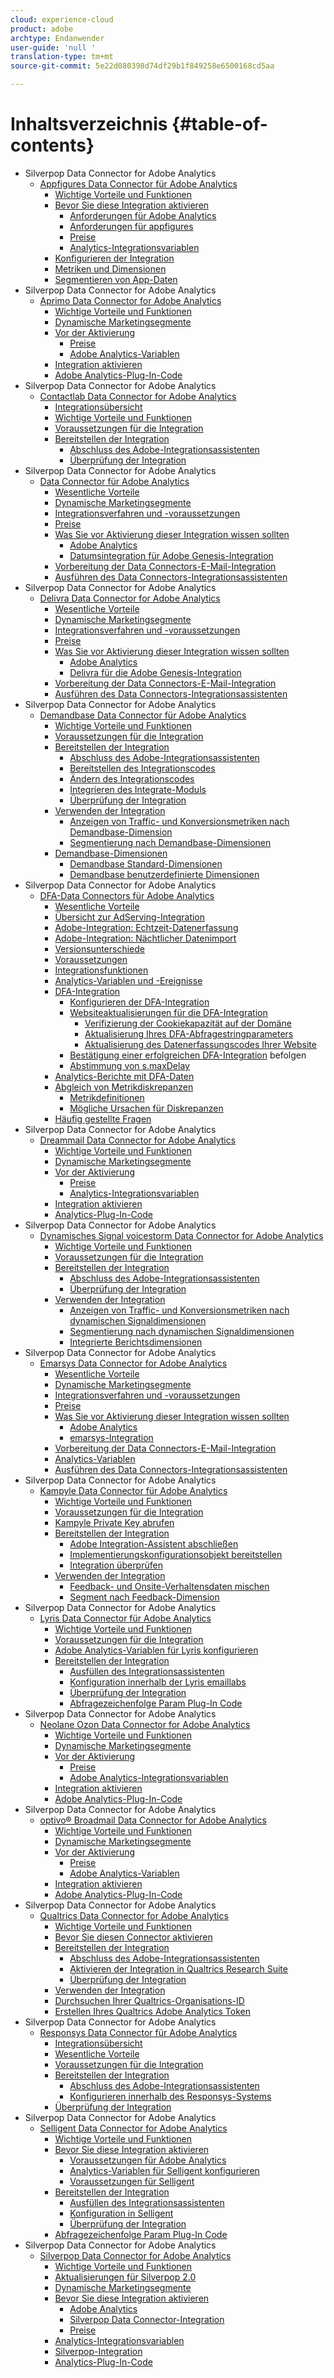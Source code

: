 ```yaml
---
cloud: experience-cloud
product: adobe
archtype: Endanwender
user-guide: 'null '
translation-type: tm+mt
source-git-commit: 5e22d080398d74df29b1f849258e6500168cd5aa

---
```



# Inhaltsverzeichnis {#table-of-contents}

+ Silverpop Data Connector for Adobe Analytics
   + [Appfigures Data Connector für Adobe Analytics](appfigures-overview/appfigures-overview.md)
      + [Wichtige Vorteile und Funktionen](appfigures-overview/appfigures-benefits.md)
      + [Bevor Sie diese Integration aktivieren](appfigures-overview/appfigures-before-activation/appfigures-before-activation.md)
         + [Anforderungen für Adobe Analytics](appfigures-overview/appfigures-before-activation/appfigures-analytics-requirements.md)
         + [Anforderungen für appfigures](appfigures-overview/appfigures-before-activation/appfigures-requirements.md)
         + [Preise](appfigures-overview/appfigures-before-activation/appfigures-pricing.md)
         + [Analytics-Integrationsvariablen](appfigures-overview/appfigures-before-activation/appfigures-variables.md)
      + [Konfigurieren der Integration](appfigures-overview/t-appfigures-integration.md)
      + [Metriken und Dimensionen](appfigures-overview/appfigures-metrics.md)
      + [Segmentieren von App-Daten](appfigures-overview/appfigures-segment-filter.md)
+ Silverpop Data Connector for Adobe Analytics
   + [Aprimo Data Connector for Adobe Analytics](aprimo-overview/aprimo-overview.md)
      + [Wichtige Vorteile und Funktionen](aprimo-overview/aprimo-benefits.md)
      + [Dynamische Marketingsegmente](aprimo-overview/aprimo-marketing-segments.md)
      + [Vor der Aktivierung](aprimo-overview/aprimo-requirements/aprimo-requirements.md)
         + [Preise](aprimo-overview/aprimo-requirements/aprimo-pricing.md)
         + [Adobe Analytics-Variablen](aprimo-overview/aprimo-requirements/aprimo-variables.md)
      + [Integration aktivieren](aprimo-overview/t-aprimo-activate.md)
      + [Adobe Analytics-Plug-In-Code](aprimo-overview/aprimo-sitecatalyst-code.md)
+ Silverpop Data Connector for Adobe Analytics
   + [Contactlab Data Connector for Adobe Analytics](c-contactlab-data-connector-for-adobe-analytics/c-contactlab-data-connector-for-adobe-analytics.md)
      + [Integrationsübersicht](c-contactlab-data-connector-for-adobe-analytics/contactlab-integration-overview.md)
      + [Wichtige Vorteile und Funktionen](c-contactlab-data-connector-for-adobe-analytics/contactlab-key-benefits-and-features.md)
      + [Voraussetzungen für die Integration](c-contactlab-data-connector-for-adobe-analytics/contactlab-integration-prerequisites.md)
      + [Bereitstellen der Integration](c-contactlab-data-connector-for-adobe-analytics/contactlab-deploying-the-integration/contactlab-deploying-the-integration.md)
         + [Abschluss des Adobe-Integrationsassistenten](c-contactlab-data-connector-for-adobe-analytics/contactlab-deploying-the-integration/t-contactlab-completing-the-adobe-integration-wizard.md)
         + [Überprüfung der Integration](c-contactlab-data-connector-for-adobe-analytics/contactlab-deploying-the-integration/t-contactlab-verifying-the-integration.md)
+ Silverpop Data Connector for Adobe Analytics
   + [Data Connector für Adobe Analytics](datran-integration-overview/datran-integration-overview.md)
      + [Wesentliche Vorteile](datran-integration-overview/datran-key-benefits.md)
      + [Dynamische Marketingsegmente](datran-integration-overview/datran-dynamic-marketing-segments.md)
      + [Integrationsverfahren und -voraussetzungen](datran-integration-overview/datran-integration-procedure-and-prerequisites.md)
      + [Preise](datran-integration-overview/datran-pricing.md)
      + [Was Sie vor Aktivierung dieser Integration wissen sollten](datran-integration-overview/datran-before-activating/datran-before-activating.md)
         + [Adobe Analytics](datran-integration-overview/datran-before-activating/datran-analytics.md)
         + [Datumsintegration für Adobe Genesis-Integration](datran-integration-overview/datran-before-activating/datran-prereqs.md)
      + [Vorbereitung der Data Connectors-E-Mail-Integration](datran-integration-overview/datran-configuring-integration.md)
      + [Ausführen des Data Connectors-Integrationsassistenten](datran-integration-overview/t-datran-wizard.md)
+ Silverpop Data Connector for Adobe Analytics
   + [Delivra Data Connector for Adobe Analytics](delivra-integration-overview/delivra-integration-overview.md)
      + [Wesentliche Vorteile](delivra-integration-overview/delivra-key-benefits.md)
      + [Dynamische Marketingsegmente](delivra-integration-overview/delivra-dynamic-marketing-segments.md)
      + [Integrationsverfahren und -voraussetzungen](delivra-integration-overview/delivra-integration-procedure-and-prerequisites.md)
      + [Preise](delivra-integration-overview/delivra-pricing.md)
      + [Was Sie vor Aktivierung dieser Integration wissen sollten](delivra-integration-overview/delivra-before-activating-this-integration/delivra-before-activating-this-integration.md)
         + [Adobe Analytics](delivra-integration-overview/delivra-before-activating-this-integration/delivra-analytics.md)
         + [Delivra für die Adobe Genesis-Integration](delivra-integration-overview/delivra-before-activating-this-integration/delivra-for-adobe-genesis-integration.md)
      + [Vorbereitung der Data Connectors-E-Mail-Integration](delivra-integration-overview/delivra-configuring-the-genesis-delivra-integration.md)
      + [Ausführen des Data Connectors-Integrationsassistenten](delivra-integration-overview/t-delivra-running-the-genesis-integration-wizard.md)
+ Silverpop Data Connector for Adobe Analytics
   + [Demandbase Data Connector für Adobe Analytics](demandbase-home/demandbase-home.md)
      + [Wichtige Vorteile und Funktionen](demandbase-home/demandbase-benefits-and-features.md)
      + [Voraussetzungen für die Integration](demandbase-home/demandbase-prerequisites.md)
      + [Bereitstellen der Integration](demandbase-home/demandbase-deploying/demandbase-deploying.md)
         + [Abschluss des Adobe-Integrationsassistenten](demandbase-home/demandbase-deploying/demandbase-completing-integration-wizard.md)
         + [Bereitstellen des Integrationscodes](demandbase-home/demandbase-deploying/demandbase-deploying-integration-code.md)
         + [Ändern des Integrationscodes](demandbase-home/demandbase-deploying/demandbase-modifying-integration-code.md)
         + [Integrieren des Integrate-Moduls](demandbase-home/demandbase-deploying/demandbase-including-integrate-module.md)
         + [Überprüfung der Integration](demandbase-home/demandbase-deploying/demandbase-verifying-integration.md)
      + [Verwenden der Integration](demandbase-home/demandbase-using-integration/demandbase-using-integration.md)
         + [Anzeigen von Traffic- und Konversionsmetriken nach Demandbase-Dimension](demandbase-home/demandbase-using-integration/demandbase-viewing-metrics.md)
         + [Segmentierung nach Demandbase-Dimensionen](demandbase-home/demandbase-using-integration/demandbase-segmenting-dimensions.md)
      + [Demandbase-Dimensionen](demandbase-home/demandbase-dimensions/demandbase-dimensions.md)
         + [Demandbase Standard-Dimensionen](demandbase-home/demandbase-dimensions/demandbase-standard-dimensions.md)
         + [Demandbase benutzerdefinierte Dimensionen](demandbase-home/demandbase-dimensions/demandbase-custom-dimensions.md)
+ Silverpop Data Connector for Adobe Analytics
   + [DFA-Data Connectors für Adobe Analytics](dfa-data-connector-analytics/dfa-data-connector-analytics.md)
      + [Wesentliche Vorteile](dfa-data-connector-analytics/dfa-benefits.md)
      + [Übersicht zur AdServing-Integration](dfa-data-connector-analytics/dfa-ad-serving-integration-overview.md)
      + [Adobe-Integration: Echtzeit-Datenerfassung](dfa-data-connector-analytics/dfa-adobe-integration-data-collection.md)
      + [Adobe-Integration: Nächtlicher Datenimport](dfa-data-connector-analytics/dfa-nightly-data-import.md)
      + [Versionsunterschiede](dfa-data-connector-analytics/dfa-version-differences.md)
      + [Voraussetzungen](dfa-data-connector-analytics/dfa-prerequisites.md)
      + [Integrationsfunktionen](dfa-data-connector-analytics/dfa-integration-features.md)
      + [Analytics-Variablen und -Ereignisse](dfa-data-connector-analytics/dfa-analytics-variables-and-events.md)
      + [DFA-Integration](dfa-data-connector-analytics/dfa-integration/dfa-integration.md)
         + [Konfigurieren der DFA-Integration](dfa-data-connector-analytics/dfa-integration/t-dfa-configure-integration.md)
         + [Websiteaktualisierungen für die DFA-Integration](dfa-data-connector-analytics/dfa-integration/dfa-web-site-updates/dfa-web-site-updates.md)
            + [Verifizierung der Cookiekapazität auf der Domäne](dfa-data-connector-analytics/dfa-integration/dfa-web-site-updates/dfa-verify-cookie-space.md)
            + [Aktualisierung Ihres DFA-Abfragestringparameters](dfa-data-connector-analytics/dfa-integration/dfa-web-site-updates/dfa-update-query-string-parameter.md)
            + [Aktualisierung des Datenerfassungscodes Ihrer Website](dfa-data-connector-analytics/dfa-integration/dfa-web-site-updates/dfa-update-data-collection-code.md)
         + [Bestätigung einer erfolgreichen DFA-Integration](dfa-data-connector-analytics/dfa-integration/dfa-confirm-integration.md) befolgen
         + [Abstimmung von s.maxDelay](dfa-data-connector-analytics/dfa-integration/dfa-tuning-s-maxlelay.md)
      + [Analytics-Berichte mit DFA-Daten](dfa-data-connector-analytics/dfa-analytics-reports.md)
      + [Abgleich von Metrikdiskrepanzen](dfa-data-connector-analytics/dfa-reconciling-metric-discrepancies/dfa-reconciling-metric-discrepancies.md)
         + [Metrikdefinitionen](dfa-data-connector-analytics/dfa-reconciling-metric-discrepancies/dfa-metric-definitions.md)
         + [Mögliche Ursachen für Diskrepanzen](dfa-data-connector-analytics/dfa-reconciling-metric-discrepancies/dfa-possible-reasons.md)
      + [Häufig gestellte Fragen](dfa-data-connector-analytics/dfa-faq.md)
+ Silverpop Data Connector for Adobe Analytics
   + [Dreammail Data Connector for Adobe Analytics](dreammail-overview/dreammail-overview.md)
      + [Wichtige Vorteile und Funktionen](dreammail-overview/dreammail-benefits.md)
      + [Dynamische Marketingsegmente](dreammail-overview/dreammail-marketing-segments.md)
      + [Vor der Aktivierung](dreammail-overview/dreammail-requirements/dreammail-requirements.md)
         + [Preise](dreammail-overview/dreammail-requirements/dreammail-pricing.md)
         + [Analytics-Integrationsvariablen](dreammail-overview/dreammail-requirements/dreammail-variables.md)
      + [Integration aktivieren](dreammail-overview/t-dreammail-activate.md)
      + [Analytics-Plug-In-Code](dreammail-overview/dreammail-analytics-code.md)
+ Silverpop Data Connector for Adobe Analytics
   + [Dynamisches Signal voicestorm Data Connector for Adobe Analytics](dynamic-signal-for-analytics/dynamic-signal-for-analytics.md)
      + [Wichtige Vorteile und Funktionen](dynamic-signal-for-analytics/dynamic-signal-benefits.md)
      + [Voraussetzungen für die Integration](dynamic-signal-for-analytics/dynamic-signal-integration-prerequisites.md)
      + [Bereitstellen der Integration](dynamic-signal-for-analytics/dynamic-signal-deploy-integration/dynamic-signal-deploy-integration.md)
         + [Abschluss des Adobe-Integrationsassistenten](dynamic-signal-for-analytics/dynamic-signal-deploy-integration/t-dynamic-signal-wizard.md)
         + [Überprüfung der Integration](dynamic-signal-for-analytics/dynamic-signal-deploy-integration/t-dynamic-signal-verify-integration.md)
      + [Verwenden der Integration](dynamic-signal-for-analytics/dynamic-signal-use-integration/dynamic-signal-use-integration.md)
         + [Anzeigen von Traffic- und Konversionsmetriken nach dynamischen Signaldimensionen](dynamic-signal-for-analytics/dynamic-signal-use-integration/dynamic-signal-metrics.md)
         + [Segmentierung nach dynamischen Signaldimensionen](dynamic-signal-for-analytics/dynamic-signal-use-integration/dynamic-signal-segmenting-dimensions.md)
         + [Integrierte Berichtsdimensionen](dynamic-signal-for-analytics/dynamic-signal-use-integration/dynamic-signal-reporting-dimensions.md)
+ Silverpop Data Connector for Adobe Analytics
   + [Emarsys Data Connector for Adobe Analytics](emarsys-overview/emarsys-overview.md)
      + [Wesentliche Vorteile](emarsys-overview/emarsys-benefits.md)
      + [Dynamische Marketingsegmente](emarsys-overview/emarsys-dynamic-marketing-segments.md)
      + [Integrationsverfahren und -voraussetzungen](emarsys-overview/emarsys-procedure-prereqs.md)
      + [Preise](emarsys-overview/emarsys-pricing.md)
      + [Was Sie vor Aktivierung dieser Integration wissen sollten](emarsys-overview/emarsys-before-activating/emarsys-before-activating.md)
         + [Adobe Analytics](emarsys-overview/emarsys-before-activating/emarsys-analytics.md)
         + [emarsys-Integration](emarsys-overview/emarsys-before-activating/emarsys-integration.md)
      + [Vorbereitung der Data Connectors-E-Mail-Integration](emarsys-overview/emarsys-configure-integration.md)
      + [Analytics-Variablen](emarsys-overview/emarsys-variables.md)
      + [Ausführen des Data Connectors-Integrationsassistenten](emarsys-overview/emarsys-wizard.md)
+ Silverpop Data Connector for Adobe Analytics
   + [Kampyle Data Connector für Adobe Analytics](kampyle-home/kampyle-home.md)
      + [Wichtige Vorteile und Funktionen](kampyle-home/kampyle-benefits.md)
      + [Voraussetzungen für die Integration](kampyle-home/kampyle-prereqs.md)
      + [Kampyle Private Key abrufen](kampyle-home/kampyle-private-key.md)
      + [Bereitstellen der Integration](kampyle-home/kampyle-deploy/kampyle-deploy.md)
         + [Adobe Integration-Assistent abschließen](kampyle-home/kampyle-deploy/kampyle-wizard.md)
         + [Implementierungskonfigurationsobjekt bereitstellen](kampyle-home/kampyle-deploy/kampyle-configuration-object.md)
         + [Integration überprüfen](kampyle-home/kampyle-deploy/kampyle-verify-integration.md)
      + [Verwenden der Integration](kampyle-home/kampyle-integration/kampyle-integration.md)
         + [Feedback- und Onsite-Verhaltensdaten mischen](kampyle-home/kampyle-integration/kampyle-feedback.md)
         + [Segment nach Feedback-Dimension](kampyle-home/kampyle-integration/kampyle-segment-dimension.md)
+ Silverpop Data Connector for Adobe Analytics
   + [Lyris Data Connector für Adobe Analytics](lyris-overview/lyris-overview.md)
      + [Wichtige Vorteile und Funktionen](lyris-overview/lyris-benefits.md)
      + [Voraussetzungen für die Integration](lyris-overview/lyris-prereqs.md)
      + [Adobe Analytics-Variablen für Lyris konfigurieren](lyris-overview/lyris-analytics-variables.md)
      + [Bereitstellen der Integration](lyris-overview/lyris-deploy-integration/lyris-deploy-integration.md)
         + [Ausfüllen des Integrationsassistenten](lyris-overview/lyris-deploy-integration/lyris-wizard.md)
         + [Konfiguration innerhalb der Lyris emaillabs](lyris-overview/lyris-deploy-integration/lyris-configuration.md)
         + [Überprüfung der Integration](lyris-overview/lyris-deploy-integration/lyris-verify-integration.md)
         + [Abfragezeichenfolge Param Plug-In Code](lyris-overview/lyris-deploy-integration/lyris-plugin-code.md)
+ Silverpop Data Connector for Adobe Analytics
   + [Neolane Ozon Data Connector for Adobe Analytics](neolane-overview/neolane-overview.md)
      + [Wichtige Vorteile und Funktionen](neolane-overview/neolane-benefits.md)
      + [Dynamische Marketingsegmente](neolane-overview/neolane-marketing-segments.md)
      + [Vor der Aktivierung](neolane-overview/neolane-requirements/neolane-requirements.md)
         + [Preise](neolane-overview/neolane-requirements/neolane-pricing.md)
         + [Adobe Analytics-Integrationsvariablen](neolane-overview/neolane-requirements/neolane-variables.md)
      + [Integration aktivieren](neolane-overview/neolane-activate.md)
      + [Adobe Analytics-Plug-In-Code](neolane-overview/neolane-plugin-code.md)
+ Silverpop Data Connector for Adobe Analytics
   + [optivo® Broadmail Data Connector for Adobe Analytics](optivo-overview/optivo-overview.md)
      + [Wichtige Vorteile und Funktionen](optivo-overview/optivo-benefits.md)
      + [Dynamische Marketingsegmente](optivo-overview/optivo-marketing-segments.md)
      + [Vor der Aktivierung](optivo-overview/optivo-requirements/optivo-requirements.md)
         + [Preise](optivo-overview/optivo-requirements/optivo-pricing.md)
         + [Adobe Analytics-Variablen](optivo-overview/optivo-requirements/optivo-variables.md)
      + [Integration aktivieren](optivo-overview/optivo-activate.md)
      + [Adobe Analytics-Plug-In-Code](optivo-overview/optivo-plugin-code.md)
+ Silverpop Data Connector for Adobe Analytics
   + [Qualtrics Data Connector for Adobe Analytics](qualtrics-overview/qualtrics-overview.md)
      + [Wichtige Vorteile und Funktionen](qualtrics-overview/qualtrics-benefits.md)
      + [Bevor Sie diesen Connector aktivieren](qualtrics-overview/qualtrics-prereqs.md)
      + [Bereitstellen der Integration](qualtrics-overview/qualtrics-deploying/qualtrics-deploying.md)
         + [Abschluss des Adobe-Integrationsassistenten](qualtrics-overview/qualtrics-deploying/qualtrics-wizard.md)
         + [Aktivieren der Integration in Qualtrics Research Suite](qualtrics-overview/qualtrics-deploying/qualtrics-config.md)
         + [Überprüfung der Integration](qualtrics-overview/qualtrics-deploying/qualtrics-verifying.md)
      + [Verwenden der Integration](qualtrics-overview/qualtrics-integration.md)
      + [Durchsuchen Ihrer Qualtrics-Organisations-ID](qualtrics-overview/qualtrics-org-id.md)
      + [Erstellen Ihres Qualtrics Adobe Analytics Token](qualtrics-overview/qualtrics-token.md)
+ Silverpop Data Connector for Adobe Analytics
   + [Responsys Data Connector für Adobe Analytics](responsys-home/responsys-home.md)
      + [Integrationsübersicht](responsys-home/responsys-overview.md)
      + [Wesentliche Vorteile](responsys-home/responsys-benefits.md)
      + [Voraussetzungen für die Integration](responsys-home/responsys-prereqs.md)
      + [Bereitstellen der Integration](responsys-home/responsys-deploy/responsys-deploy.md)
         + [Abschluss des Adobe-Integrationsassistenten](responsys-home/responsys-deploy/responsys-wizard.md)
         + [Konfigurieren innerhalb des Responsys-Systems](responsys-home/responsys-deploy/responsys-configure.md)
      + [Überprüfung der Integration](responsys-home/responsys-verify.md)
+ Silverpop Data Connector for Adobe Analytics
   + [Selligent Data Connector for Adobe Analytics](selligent-overview/selligent-overview.md)
      + [Wichtige Vorteile und Funktionen](selligent-overview/selligent-benefits.md)
      + [Bevor Sie diese Integration aktivieren](selligent-overview/selligent-activation/selligent-activation.md)
         + [Voraussetzungen für Adobe Analytics](selligent-overview/selligent-activation/selligent-prereqs.md)
         + [Analytics-Variablen für Selligent konfigurieren](selligent-overview/selligent-activation/selligent-configure-variables.md)
         + [Voraussetzungen für Selligent](selligent-overview/selligent-activation/selligent-prereqs-seligent.md)
      + [Bereitstellen der Integration](selligent-overview/selligent-deploy-integration/selligent-deploy-integration.md)
         + [Ausfüllen des Integrationsassistenten](selligent-overview/selligent-deploy-integration/selligent-wizard.md)
         + [Konfiguration in Selligent](selligent-overview/selligent-deploy-integration/selligent-configuration.md)
         + [Überprüfung der Integration](selligent-overview/selligent-deploy-integration/selligent-verify-integration.md)
      + [Abfragezeichenfolge Param Plug-In Code](selligent-overview/selligent-plugin-code.md)
+ Silverpop Data Connector for Adobe Analytics
   + [Silverpop Data Connector for Adobe Analytics](silverpop-overview/silverpop-overview.md)
      + [Wichtige Vorteile und Funktionen](silverpop-overview/silverpop-benefits.md)
      + [Aktualisierungen für Silverpop 2.0](silverpop-overview/silverpop-whatsnew.md)
      + [Dynamische Marketingsegmente](silverpop-overview/silverpop-marketing-segments.md)
      + [Bevor Sie diese Integration aktivieren](silverpop-overview/silverpop-before-activation/silverpop-before-activation.md)
         + [Adobe Analytics](silverpop-overview/silverpop-before-activation/silverpop-analytics.md)
         + [Silverpop Data Connector-Integration](silverpop-overview/silverpop-before-activation/silverpop-integration.md)
         + [Preise](silverpop-overview/silverpop-before-activation/silverpop-pricing.md)
      + [Analytics-Integrationsvariablen](silverpop-overview/silverpop-variables.md)
      + [Silverpop-Integration](silverpop-overview/silverpop-wizard.md)
      + [Analytics-Plug-In-Code](silverpop-overview/silverpop-analytics-code.md)
